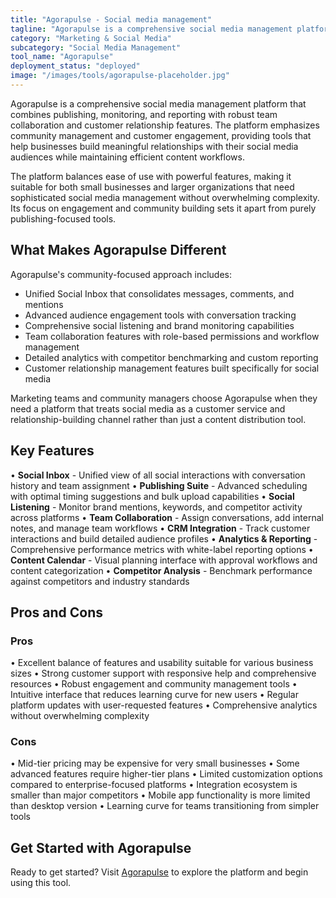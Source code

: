 ```yaml
---
title: "Agorapulse - Social media management"
tagline: "Agorapulse is a comprehensive social media management platform that combines publishing, monitoring, and reporting with robust team collaboration and customer relationship features..."
category: "Marketing & Social Media"
subcategory: "Social Media Management"
tool_name: "Agorapulse"
deployment_status: "deployed"
image: "/images/tools/agorapulse-placeholder.jpg"
---
```


Agorapulse is a comprehensive social media management platform that combines publishing, monitoring, and reporting with robust team collaboration and customer relationship features. The platform emphasizes community management and customer engagement, providing tools that help businesses build meaningful relationships with their social media audiences while maintaining efficient content workflows.

The platform balances ease of use with powerful features, making it suitable for both small businesses and larger organizations that need sophisticated social media management without overwhelming complexity. Its focus on engagement and community building sets it apart from purely publishing-focused tools.

## What Makes Agorapulse Different

Agorapulse's community-focused approach includes:
- Unified Social Inbox that consolidates messages, comments, and mentions
- Advanced audience engagement tools with conversation tracking
- Comprehensive social listening and brand monitoring capabilities
- Team collaboration features with role-based permissions and workflow management
- Detailed analytics with competitor benchmarking and custom reporting
- Customer relationship management features built specifically for social media

Marketing teams and community managers choose Agorapulse when they need a platform that treats social media as a customer service and relationship-building channel rather than just a content distribution tool.

## Key Features

• **Social Inbox** - Unified view of all social interactions with conversation history and team assignment
• **Publishing Suite** - Advanced scheduling with optimal timing suggestions and bulk upload capabilities
• **Social Listening** - Monitor brand mentions, keywords, and competitor activity across platforms
• **Team Collaboration** - Assign conversations, add internal notes, and manage team workflows
• **CRM Integration** - Track customer interactions and build detailed audience profiles
• **Analytics & Reporting** - Comprehensive performance metrics with white-label reporting options
• **Content Calendar** - Visual planning interface with approval workflows and content categorization
• **Competitor Analysis** - Benchmark performance against competitors and industry standards

## Pros and Cons

### Pros
• Excellent balance of features and usability suitable for various business sizes
• Strong customer support with responsive help and comprehensive resources
• Robust engagement and community management tools
• Intuitive interface that reduces learning curve for new users
• Regular platform updates with user-requested features
• Comprehensive analytics without overwhelming complexity

### Cons
• Mid-tier pricing may be expensive for very small businesses
• Some advanced features require higher-tier plans
• Limited customization options compared to enterprise-focused platforms
• Integration ecosystem is smaller than major competitors
• Mobile app functionality is more limited than desktop version
• Learning curve for teams transitioning from simpler tools

## Get Started with Agorapulse

Ready to get started? Visit [Agorapulse](https://www.agorapulse.com/) to explore the platform and begin using this tool.